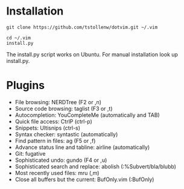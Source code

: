 Installation
============

    git clone https://github.com/tstollenw/dotvim.git ~/.vim

    cd ~/.vim
    install.py

The install.py script works on Ubuntu. For manual installation look up install.py.


Plugins
=======

- File browsing: NERDTree (F2 or ,n)
- Source code browsing: taglist (F3 or ,t)
- Autocompletion: YouCompleteMe (automatically and TAB)
- Quick file access: CtrlP (ctrl-p)
- Snippets: Ultisnips (ctrl-s)
- Syntax checker: syntastic (automatically)
- Find pattern in files: ag (F5 or ,f)
- Advance status line and tabline: airline (automatically)
- Git: fugative
- Sophisticated undo: gundo (F4 or ,u)
- Sophisticated search and replace: abolish (:%Subvert/bla/blubb)
- Most recently used files: mru (,m)
- Close all buffers but the current: BufOnly.vim (:BufOnly)
